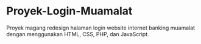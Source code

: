 # Proyek-Login-Muamalat
Proyek magang redesign halaman login website internet banking muamalat dengan menggunakan HTML, CSS, PHP, dan JavaScript.
